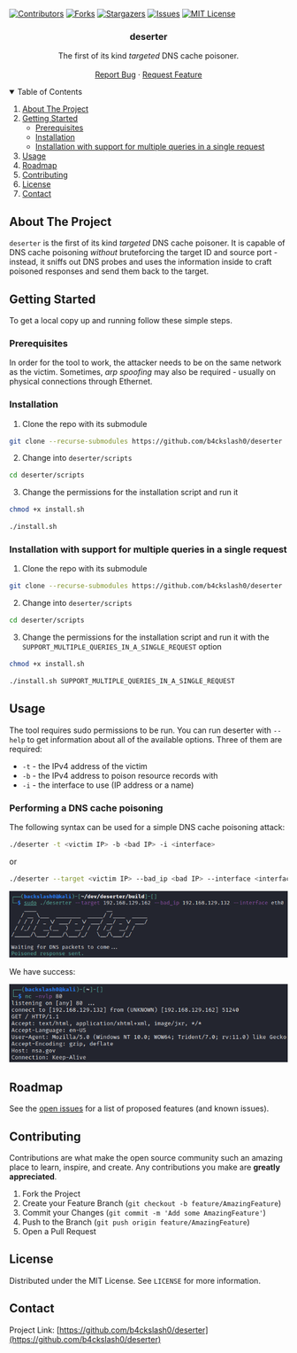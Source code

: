 <!--
*** Thanks for checking out the Best-README-Template. If you have a suggestion
*** that would make this better, please fork the repo and create a pull request
*** or simply open an issue with the tag "enhancement".
*** Thanks again! Now go create something AMAZING! :D
***
***
***
*** To avoid retyping too much info. Do a search and replace for the following:
*** b4ckslash0, deserter, twitter_handle, email, deserter, The first of its kind <i>targeted</i> DNS cache poisoner. 
*** Template provided by
Copyright (c) 2018 Othneil Drew
-->



<!-- PROJECT SHIELDS -->
<!--
*** I'm using markdown "reference style" links for readability.
*** Reference links are enclosed in brackets [ ] instead of parentheses ( ).
*** See the bottom of this document for the declaration of the reference variables
*** for contributors-url, forks-url, etc. This is an optional, concise syntax you may use.
*** https://www.markdownguide.org/basic-syntax/#reference-style-links
-->
[![Contributors][contributors-shield]][contributors-url]
[![Forks][forks-shield]][forks-url]
[![Stargazers][stars-shield]][stars-url]
[![Issues][issues-shield]][issues-url]
[![MIT License][license-shield]][license-url]

  <h3 align="center">deserter</h3>

  <p align="center">
	The first of its kind <i>targeted</i> DNS cache poisoner.
    <br />
    <br />
    <a href="https://github.com/b4ckslash0/deserter/issues">Report Bug</a>
    ·
    <a href="https://github.com/b4ckslash0/deserter/issues">Request Feature</a>
  </p>
</p>



<!-- TABLE OF CONTENTS -->
<details open="open">
  <summary>Table of Contents</summary>
  <ol>
    <li>
      <a href="#about-the-project">About The Project</a>
    </li>
    <li>
      <a href="#getting-started">Getting Started</a>
      <ul>
		  <li><a href=#prerequisites>Prerequisites</a></li>
        	<li><a href="#installation">Installation</a></li>
		  	<li><a href="#Installation with support for multiple queries in a single request">Installation with support for multiple queries in a single request</a></li>
      </ul>
    </li>
    <li><a href="#usage">Usage</a></li>
    <li><a href="#roadmap">Roadmap</a></li>
    <li><a href="#contributing">Contributing</a></li>
    <li><a href="#license">License</a></li>
    <li><a href="#contact">Contact</a></li>
  </ol>
</details>



<!-- ABOUT THE PROJECT -->
## About The Project

<!---[![Product Name Screen Shot][product-screenshot]](https://example.com)-->

`deserter` is the first of its kind *targeted* DNS cache poisoner. It is capable of DNS cache poisoning *without* bruteforcing the target ID and source port - instead, it sniffs out DNS probes and uses the information inside to craft poisoned responses and send them back to the target.

<!-- GETTING STARTED -->
## Getting Started

To get a local copy up and running follow these simple steps.

### Prerequisites

In order for the tool to work, the attacker needs to be on the same network as the victim. Sometimes, *arp spoofing* may also be required - usually on physical connections through Ethernet.

### Installation

1. Clone the repo with its submodule 
```bash
git clone --recurse-submodules https://github.com/b4ckslash0/deserter
```

2. Change into `deserter/scripts`
```bash
cd deserter/scripts
```

3. Change the permissions for the installation script and run it
```bash
chmod +x install.sh
```
```bash
./install.sh
```

### Installation with support for multiple queries in a single request
1. Clone the repo with its submodule 
```bash
git clone --recurse-submodules https://github.com/b4ckslash0/deserter
```

2. Change into `deserter/scripts`
```bash
cd deserter/scripts
```

3. Change the permissions for the installation script and run it with the `SUPPORT_MULTIPLE_QUERIES_IN_A_SINGLE_REQUEST` option
```bash
chmod +x install.sh
```
```bash
./install.sh SUPPORT_MULTIPLE_QUERIES_IN_A_SINGLE_REQUEST
```

<!-- USAGE EXAMPLES -->
## Usage

The tool requires sudo permissions to be run.
You can run deserter with `--help` to get information about all of the available options. Three of them are required:
- `-t` - the IPv4 address of the victim
- `-b` - the IPv4 address to poison resource records with
- `-i` - the interface to use (IP address or a name)

### Performing a DNS cache poisoning
The following syntax can be used for a simple DNS cache poisoning attack:
```bash
./deserter -t <victim IP> -b <bad IP> -i <interface>
```
or
```bash
./deserter --target <victim IP> --bad_ip <bad IP> --interface <interface>
```

![](images/basic.png)

We have success:

![](images/basic-nc.png)

<!-- ROADMAP -->
## Roadmap

See the [open issues](https://github.com/b4ckslash0/deserter/issues) for a list of proposed features (and known issues).

<!-- CONTRIBUTING -->
## Contributing

Contributions are what make the open source community such an amazing place to learn, inspire, and create. Any contributions you make are **greatly appreciated**.

1. Fork the Project
2. Create your Feature Branch (`git checkout -b feature/AmazingFeature`)
3. Commit your Changes (`git commit -m 'Add some AmazingFeature'`)
4. Push to the Branch (`git push origin feature/AmazingFeature`)
5. Open a Pull Request



<!-- LICENSE -->
## License

Distributed under the MIT License. See `LICENSE` for more information.



<!-- CONTACT -->
## Contact

Project Link: [https://github.com/b4ckslash0/deserter](https://github.com/b4ckslash0/deserter)



<!-- ACKNOWLEDGEMENTS -->


<!-- MARKDOWN LINKS & IMAGES -->
<!-- https://www.markdownguide.org/basic-syntax/#reference-style-links -->
[contributors-shield]: https://img.shields.io/github/contributors/b4ckslash0/deserter.svg?style=for-the-badge
[contributors-url]: https://github.com/b4ckslash0/deserter/graphs/contributors
[forks-shield]: https://img.shields.io/github/forks/b4ckslash0/deserter.svg?style=for-the-badge
[forks-url]: https://github.com/b4ckslash0/deserter/network/members
[stars-shield]: https://img.shields.io/github/stars/b4ckslash0/deserter.svg?style=for-the-badge
[stars-url]: https://github.com/b4ckslash0/deserter/stargazers
[issues-shield]: https://img.shields.io/github/issues/b4ckslash0/deserter.svg?style=for-the-badge
[issues-url]: https://github.com/b4ckslash0/deserter/issues
[license-shield]: https://img.shields.io/github/license/b4ckslash0/deserter.svg?style=for-the-badge
[license-url]: https://github.com/b4ckslash0/deserter/blob/master/LICENSE.txt